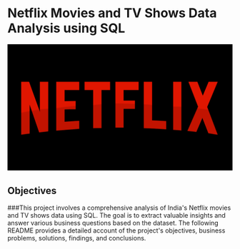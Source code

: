 # Netflix Movies and TV Shows Data Analysis using SQL

![Netflix Logo](https://github.com/joyuwaoma/netflix_sql_project/blob/main/netflix-5947489_1280.png)

## Objectives
###This project involves a comprehensive analysis of India's Netflix movies and TV shows data using SQL. The goal is to extract valuable insights and answer various business questions based on the dataset. The following README provides a detailed account of the project's objectives, business problems, solutions, findings, and conclusions.

